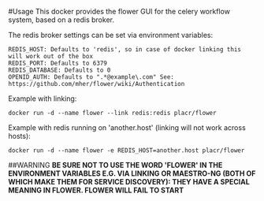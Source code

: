 #Usage
This docker provides the flower GUI for the celery workflow system, based on a redis broker.

The redis broker settings can be set via environment variables:

	REDIS_HOST: Defaults to 'redis', so in case of docker linking this will work out of the box
	REDIS_PORT: Defaults to 6379
	REDIS_DATABASE: Defaults to 0
	OPENID_AUTH: Defaults to ".*@example\.com" See: https://github.com/mher/flower/wiki/Authentication

Example with linking:

	docker run -d --name flower --link redis:redis placr/flower

Example with redis running on 'another.host' (linking will not work across hosts):

	docker run -d --name flower -e REDIS_HOST=another.host placr/flower

##WARNING
**BE SURE NOT TO USE THE WORD 'FLOWER' IN THE ENVIRONMENT VARIABLES
E.G. VIA LINKING OR MAESTRO-NG (BOTH OF WHICH MAKE THEM FOR SERVICE DISCOVERY): THEY HAVE A SPECIAL MEANING IN FLOWER. FLOWER WILL FAIL TO START**

